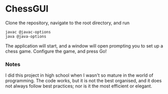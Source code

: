 # ChessGUI

Clone the repository, navigate to the root directory, and run

```
javac @javac-options
java @java-options
```

The application will start, and a window will open prompting you to set up a chess game. Configure the game, and press Go!

### Notes

I did this project in high school when I wasn't so mature in the world of programming. The code works, but it is not the best organised, and it does not always follow best practices; nor is it the most efficient or elegant. 